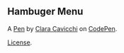 Hambuger Menu
-------------


A [Pen](https://codepen.io/clarakk/pen/ByaoyLv) by [Clara Cavicchi](https://codepen.io/clarakk) on [CodePen](https://codepen.io).

[License](https://codepen.io/license/pen/ByaoyLv).